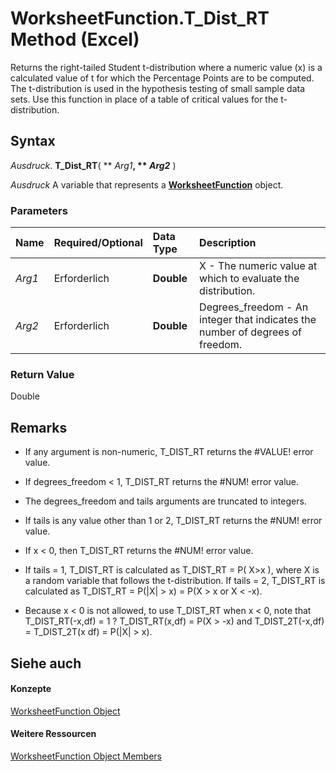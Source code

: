 
# WorksheetFunction.T_Dist_RT Method (Excel)

Returns the right-tailed Student t-distribution where a numeric value (x) is a calculated value of t for which the Percentage Points are to be computed. The t-distribution is used in the hypothesis testing of small sample data sets. Use this function in place of a table of critical values for the t-distribution.


## Syntax

 _Ausdruck_. **T_Dist_RT**( ** _Arg1_**, ** _Arg2_** )

 _Ausdruck_ A variable that represents a **[WorksheetFunction](7b1d5639-363d-632c-2cf0-2232562646b6.md)** object.


### Parameters



|**Name**|**Required/Optional**|**Data Type**|**Description**|
|:-----|:-----|:-----|:-----|
| _Arg1_|Erforderlich|**Double**|X - The numeric value at which to evaluate the distribution.|
| _Arg2_|Erforderlich|**Double**|Degrees_freedom - An integer that indicates the number of degrees of freedom.|

### Return Value

Double


## Remarks




- If any argument is non-numeric, T_DIST_RT returns the #VALUE! error value.
    
- If degrees_freedom < 1, T_DIST_RT returns the #NUM! error value.
    
- The degrees_freedom and tails arguments are truncated to integers.
    
- If tails is any value other than 1 or 2, T_DIST_RT returns the #NUM! error value.
    
- If x < 0, then T_DIST_RT returns the #NUM! error value.
    
- If tails = 1, T_DIST_RT is calculated as T_DIST_RT = P( X>x ), where X is a random variable that follows the t-distribution. If tails = 2, T_DIST_RT is calculated as T_DIST_RT = P(|X| > x) = P(X > x or X < -x).
    
- Because x < 0 is not allowed, to use T_DIST_RT when x < 0, note that T_DIST_RT(-x,df) = 1 ? T_DIST_RT(x,df) = P(X > -x) and T_DIST_2T(-x,df) = T_DIST_2T(x df) = P(|X| > x).
    

## Siehe auch


#### Konzepte


[WorksheetFunction Object](7b1d5639-363d-632c-2cf0-2232562646b6.md)
#### Weitere Ressourcen


[WorksheetFunction Object Members](http://msdn.microsoft.com/library/6811ca87-4b53-0bff-88c9-30bf7497879a%28Office.15%29.aspx)